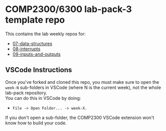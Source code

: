 # COMP2300/6300 lab-pack-3 template repo

This contains the lab weekly repos for:
   - [07-data-structures](https://cs.anu.edu.au/courses/comp2300/labs/07-data-structures/)
   - [08-interrupts](https://cs.anu.edu.au/courses/comp2300/labs/08-interrupts/)
   - [09-inputs-and-outputs](https://cs.anu.edu.au/courses/comp2300/labs/09-inputs-and-outputs/)

## VSCode Instructions

Once you've forked and cloned this repo, you must make sure to open the `week-N` sub-folders in VSCode (where N is the current week), not the whole lab-pack repository.  
You can do this in VSCode by doing:  
- `File -> Open Folder... -> week-X.`  

If you don't open a sub-folder, the COMP2300 VSCode extension won't know how to build your code.